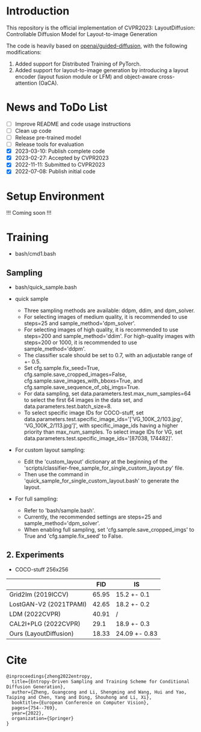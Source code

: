 # Introduction
This repository is the official implementation of CVPR2023: LayoutDiffusion: Controllable Diffusion Model for Layout-to-image Generation

The code is heavily based on [openai/guided-diffusion](https://github.com/openai/guided-diffusion), 
with the following modifications: 
1. Added support for Distributed Training of PyTorch. 
2. Added support for layout-to-image generation by introducing a layout encoder (layout fusion module or LFM) and object-aware cross-attention (OaCA). 

# News and ToDo List 
- [ ] Improve README and code usage instructions
- [ ] Clean up code 
- [ ] Release pre-trained model
- [ ] Release tools for evaluation
- [x] 2023-03-10: Publish complete code 
- [x] 2023-02-27: Accepted by CVPR2023 
- [x] 2022-11-11: Submitted to CVPR2023 
- [x] 2022-07-08: Publish initial code

# Setup Environment
!!!  Coming soon  !!!

# Training
* bash/cmd1.bash

## Sampling
* bash/quick_sample.bash

- quick sample
  - Three sampling methods are available: ddpm, ddim, and dpm_solver. 
  - For selecting images of medium quality, it is recommended to use steps=25 and sample_method='dpm_solver'. 
  - For selecting images of high quality, it is recommended to use steps=200 and sample_method='ddim'. For high-quality images with steps=200 or 1000, it is recommended to use sample_method='ddpm'. 
  - The classifier scale should be set to 0.7, with an adjustable range of +- 0.5. 
  - Set cfg.sample.fix_seed=True, cfg.sample.save_cropped_images=False, cfg.sample.save_images_with_bboxs=True, and cfg.sample.save_sequence_of_obj_imgs=True. 
  - For data sampling, set data.parameters.test.max_num_samples=64 to select the first 64 images in the data set, and data.parameters.test.batch_size=8. 
  - To select specific image IDs for COCO-stuff, set data.parameters.test.specific_image_ids='['VG_100K_2/103.jpg', 'VG_100K_2/113.jpg']', with specific_image_ids having a higher priority than max_num_samples. To select image IDs for VG, set data.parameters.test.specific_image_ids='[87038, 174482]'.

- For custom layout sampling: 
  - Edit the 'custom_layout' dictionary at the beginning of the 'scripts/classifier-free_sample_for_single_custom_layout.py' file. 
  - Then use the command in 'quick_sample_for_single_custom_layout.bash' to generate the layout. 
 
- For full sampling: 
  - Refer to 'bash/sample.bash'. 
  - Currently, the recommended settings are steps=25 and sample_method='dpm_solver'. 
  - When enabling full sampling, set 'cfg.sample.save_cropped_imgs' to True and 'cfg.sample.fix_seed' to False. 


## 2. Experiments

* COCO-stuff 256x256

|                       | FID     | IS            |
|-----------------------|---------|---------------|
| Grid2Im (2019ICCV)    | 65.95   | 15.2 +- 0.1   |
| LostGAN-V2 (2021TPAMI)| 42.65   | 18.2 +- 0.2   |
| LDM (2022CVPR)        | 40.91   |    /          |
| CAL2I+PLG (2022CVPR)  | 29.1    | 18.9 +- 0.3   |
| Ours (LayoutDiffusion)| 18.33   | 24.09 +- 0.83 |

# Cite
```
@inproceedings{zheng2022entropy,
  title={Entropy-Driven Sampling and Training Scheme for Conditional Diffusion Generation},
  author={Zheng, Guangcong and Li, Shengming and Wang, Hui and Yao, Taiping and Chen, Yang and Ding, Shouhong and Li, Xi},
  booktitle={European Conference on Computer Vision},
  pages={754--769},
  year={2022},
  organization={Springer}
}
```
